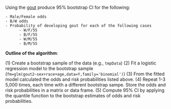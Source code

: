 Using the [gout](https://github.com/gdlc/STAT_COMP/blob/master/goutData.txt) produce 95% bootstrap CI for the following:

    - Male/Female odds
    - B/W odds
    - Probability of developing gout for each of the following cases
          - W/F/55
          - B/F/55
          - W/M/55
          - B/M/55
       
**Outline of the algorithm**:

  (1) Create a bootstrap sample of the data (e.g., `tmpData`)
  (2) Fit a logistic regression model to the bootstrap sample (`fm=glm(gout2~sex+race+age,data=Y,family='binomial')`)
  (3) From the fitted model calculated the odds and risk probabilities listed above. 
  (4) Repeat 1-3 5,000 times, each time with a different bootstrap sampe. Store the odds and risk probabilities in a matrix or data frame.
  (5) Compute 95% CI by applying the quantile function to the bootstrap estimates of odds and risk probabilities. 
